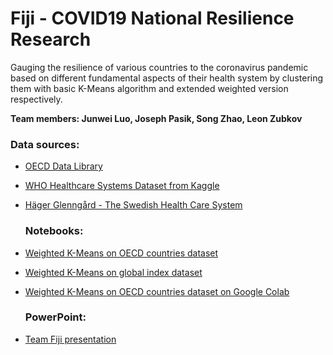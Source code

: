 # Fiji - COVID19 National Resilience Research
Gauging the resilience of various countries to the coronavirus pandemic based on different fundamental aspects of their health system by clustering them with basic K-Means algorithm and extended weighted version respectively. 

**Team members: Junwei Luo, Joseph Pasik, Song Zhao, Leon Zubkov**

###     Data sources:
- [OECD Data Library](https://data.oecd.org/health.htm)

- [WHO Healthcare Systems Dataset from Kaggle](https://www.kaggle.com/lingyoungloon/who-healthcare-systems)

- [Häger Glenngård - The Swedish Health Care System](https://www.ifn.se/eng/publications/popular_science_and_book_reviews/2016/2017-the-swedish-health-care-system)

  ###  Notebooks:

- [Weighted K-Means on OECD countries dataset](https://github.com/junweiluo/Fiji/blob/master/KMeans-OECD.ipynb)

- [Weighted K-Means on global index dataset](https://github.com/junweiluo/Fiji/blob/master/KMeans-GLOBAL.ipynb)

- [Weighted K-Means on OECD countries dataset on Google Colab](https://colab.research.google.com/drive/1pK4I7OJ7DW6pNJcxTZVZlzAqKxW1vfuN)

  ###	 PowerPoint:

- [Team Fiji presentation](https://github.com/junweiluo/Fiji/blob/master/covid19-ai-fintech-team-fiji.pptx)